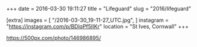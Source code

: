 +++
date = 2016-03-30 19:11:27
title = "Lifeguard"
slug = "2016/lifeguard"

[extra]
images = [
    "/2016-03-30_19-11-27_UTC.jpg",
]
instagram = "https://instagram.com/p/BDlqPf5IIKr"
location = "St Ives, Cornwall"
+++

https://500px.com/photo/146986895/
